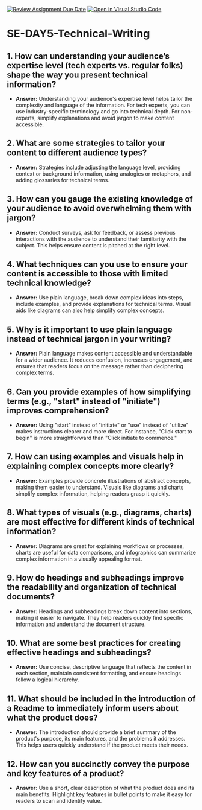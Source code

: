 [![Review Assignment Due Date](https://classroom.github.com/assets/deadline-readme-button-22041afd0340ce965d47ae6ef1cefeee28c7c493a6346c4f15d667ab976d596c.svg)](https://classroom.github.com/a/zsAR-pyY)
[![Open in Visual Studio Code](https://classroom.github.com/assets/open-in-vscode-2e0aaae1b6195c2367325f4f02e2d04e9abb55f0b24a779b69b11b9e10269abc.svg)](https://classroom.github.com/online_ide?assignment_repo_id=16929728&assignment_repo_type=AssignmentRepo)
# SE-DAY5-Technical-Writing

## 1. How can understanding your audience’s expertise level (tech experts vs. regular folks) shape the way you present technical information?
   - **Answer:** Understanding your audience's expertise level helps tailor the complexity and language of the information. For tech experts, you can use industry-specific terminology and go into technical depth. For non-experts, simplify explanations and avoid jargon to make content accessible.

## 2. What are some strategies to tailor your content to different audience types?
   - **Answer:** Strategies include adjusting the language level, providing context or background information, using analogies or metaphors, and adding glossaries for technical terms.

## 3. How can you gauge the existing knowledge of your audience to avoid overwhelming them with jargon?
   - **Answer:** Conduct surveys, ask for feedback, or assess previous interactions with the audience to understand their familiarity with the subject. This helps ensure content is pitched at the right level.

## 4. What techniques can you use to ensure your content is accessible to those with limited technical knowledge?
   - **Answer:** Use plain language, break down complex ideas into steps, include examples, and provide explanations for technical terms. Visual aids like diagrams can also help simplify complex concepts.

## 5. Why is it important to use plain language instead of technical jargon in your writing?
   - **Answer:** Plain language makes content accessible and understandable for a wider audience. It reduces confusion, increases engagement, and ensures that readers focus on the message rather than deciphering complex terms.

## 6. Can you provide examples of how simplifying terms (e.g., "start" instead of "initiate") improves comprehension?
   - **Answer:** Using "start" instead of "initiate" or "use" instead of "utilize" makes instructions clearer and more direct. For instance, "Click start to begin" is more straightforward than "Click initiate to commence."

## 7. How can using examples and visuals help in explaining complex concepts more clearly?
   - **Answer:** Examples provide concrete illustrations of abstract concepts, making them easier to understand. Visuals like diagrams and charts simplify complex information, helping readers grasp it quickly.

## 8. What types of visuals (e.g., diagrams, charts) are most effective for different kinds of technical information?
   - **Answer:** Diagrams are great for explaining workflows or processes, charts are useful for data comparisons, and infographics can summarize complex information in a visually appealing format.

## 9. How do headings and subheadings improve the readability and organization of technical documents?
   - **Answer:** Headings and subheadings break down content into sections, making it easier to navigate. They help readers quickly find specific information and understand the document structure.

## 10. What are some best practices for creating effective headings and subheadings?
   - **Answer:** Use concise, descriptive language that reflects the content in each section, maintain consistent formatting, and ensure headings follow a logical hierarchy.

## 11. What should be included in the introduction of a Readme to immediately inform users about what the product does?
   - **Answer:** The introduction should provide a brief summary of the product's purpose, its main features, and the problems it addresses. This helps users quickly understand if the product meets their needs.

## 12. How can you succinctly convey the purpose and key features of a product?
   - **Answer:** Use a short, clear description of what the product does and its main benefits. Highlight key features in bullet points to make it easy for readers to scan and identify value.
